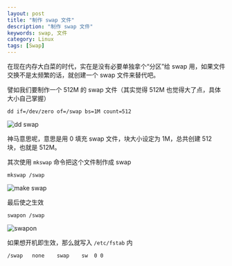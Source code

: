 ```yaml
---
layout: post
title: "制作 swap 文件"
description: "制作 swap 文件"
keywords: swap, 文件
category: Linux
tags: [Swap]
---
```


在现在内存大白菜的时代，实在是没有必要单独拿个“分区”给 swap 用，如果文件交换不是太频繁的话，就创建一个 swap 文件来替代吧。

譬如我们要制作一个 512M 的 swap 文件（其实觉得 512M 也觉得大了点，具体大小自己掌握）

    dd if=/dev/zero of=/swap bs=1M count=512

![dd swap](http://cdn.09hd.com/images/2013/01/swap-dd.png "dd swap")

<!-- more -->

神马意思呢，意思是用 0 填充 swap 文件，块大小设定为 1M，总共创建 512 块，也就是 512M。

其次使用 `mkswap` 命令把这个文件制作成 swap

    mkswap /swap

![make swap](http://cdn.09hd.com/images/2013/01/swap-mk.png "make swap")

最后使之生效

    swapon /swap

![swapon](http://cdn.09hd.com/images/2013/01/swap-on.png "swapon")

如果想开机即生效，那么就写入 `/etc/fstab` 内

    /swap	none	swap	sw	0 0
